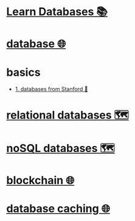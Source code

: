 # [Learn Databases 📚](https://my.mindnode.com/VsuqhhyBK8PAfvzuHqE1DBmyB9xV8fSePsX92ssB) 

# [database 🌐](http://www.wikiwand.com/en/Database)


# basics


- [1. databases from Stanford 📝](https://lagunita.stanford.edu/courses/DB/2014/SelfPaced/about)


# [relational databases 🗺️](https://my.mindnode.com/y48JgLrYtbyNrsKyRze4WHzhYVrGZks9N9pvsekp)


# [noSQL databases 🗺️](https://my.mindnode.com/mLEApxUMnfyeMpB7WzzkUdUNAweVk9WWJZpXgsh6)


# [blockchain 🌐](http://www.wikiwand.com/en/Blockchain)


# [database caching 🌐](http://www.wikiwand.com/en/Database_caching)


